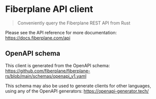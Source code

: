 # Fiberplane API client

> Conveniently query the Fiberplane REST API from Rust

Please see the API reference for more documentation:
https://docs.fiberplane.com/api

## OpenAPI schema

This client is generated from the OpenAPI schema:
https://github.com/fiberplane/fiberplane-rs/blob/main/schemas/openapi_v1.yaml

This schema may also be used to generate clients for other languages, using any
of the OpenAPI generators: https://openapi-generator.tech/

